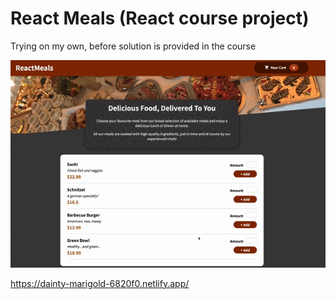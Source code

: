 # React Meals (React course project)

Trying on my own, before solution is provided in the course

![](./src/Assets/recording.gif "San Juan Mountains")


https://dainty-marigold-6820f0.netlify.app/
